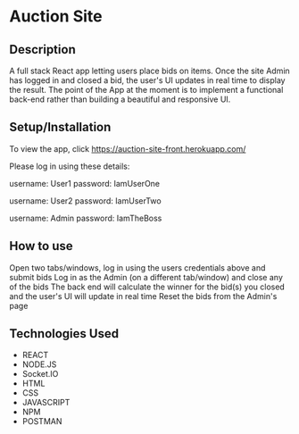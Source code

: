 # Auction Site
 

## Description
A full stack React app letting users place bids on items. Once the site Admin has logged in and closed a bid, the user's UI updates in real time to display the result.
The point of the App at the moment is to implement a functional back-end rather than building a beautiful and responsive UI.

## Setup/Installation
To view the app, click https://auction-site-front.herokuapp.com/

Please log in using these details: 

username: User1
password: IamUserOne

username: User2
password: IamUserTwo

username: Admin
password: IamTheBoss


## How to use
Open two tabs/windows, log in using the users credentials above and submit bids
Log in as the Admin (on a different tab/window) and close any of the bids
The back end will calculate the winner for the bid(s) you closed and the user's UI will update in real time
Reset the bids from the Admin's page  


## Technologies Used
* REACT
* NODE.JS
* Socket.IO
* HTML
* CSS
* JAVASCRIPT
* NPM
* POSTMAN

